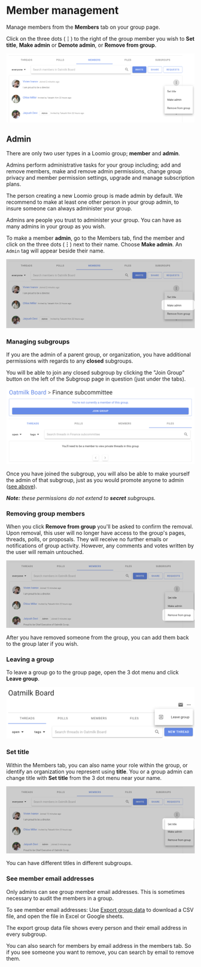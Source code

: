 # Member management
Manage members from the **Members** tab on your group page. 

Click on the three dots (**⋮**) to the right of the group member you wish to **Set title**, **Make admin** or **Demote admin**, or **Remove from group**.

![](member_management.png)

## Admin
There are only two user types in a Loomio group; **member** and **admin**. 

Admins perform administrative tasks for your group including; add and remove members, make and remove admin permissions, change group privacy and member permission settings, upgrade and manage subscription plans.

The person creating a new Loomio group is made admin by default. We recommend to make at least one other person in your group admin, to insure someone can always administer your group. 

Admins are people you trust to administer your group. You can have as many admins in your group as you wish.

To make a member **admin**, go to the Members tab, find the member and click on the three dots (**⋮**) next to their name. Choose **Make admin**. An `Admin` tag will appear beside their name.

![](member_make_admin.png)

### Managing subgroups
If you are the admin of a parent group, or organization, you have additional permissions with regards to any __closed__ subgroups.

You will be able to join any closed subgroup by clicking the "Join Group" button on the left of the Subgroup page in question (just under the tabs).

![](member_join_subgroup.png)

Once you have joined the subgroup, you will also be able to make yourself the admin of that subgroup, just as you would promote anyone to admin ([see above](#admin)).

***Note:*** *these permissions do not extend to* ***secret*** *subgroups.*

### Removing group members
When you click **Remove from group** you'll be asked to confirm the removal. Upon removal, this user will no longer have access to the group's pages, threads, polls, or proposals. They will receive no further emails or notifications of group activity. However, any comments and votes written by the user will remain untouched.

![](member_remove.png)

After you have removed someone from the group, you can add them back to the group later if you wish.

### Leaving a group
To leave a group go to the group page, open the 3 dot menu and click **Leave group**.

![](leave_group.png)

### Set title
Within the Members tab, you can also name your role within the group, or identify an organization you represent using **title**. You or a group admin can change title with **Set title** from the 3 dot menu near your name.

![](member_set_title.png)

You can have different titles in different subgroups.

### See member email addresses

Only admins can see group member email addresses.  This is sometimes necessary to audit the members in a group.

To see member email addresses: Use [Export group data](https://help.loomio.com/en/user_manual/groups/data_export/index.html) to download a CSV file, and open the file in Excel or Google sheets.

The export group data file shows every person and their email address in every subgroup.

You can also search for members by email address in the members tab. So if you see someone you want to remove, you can search by email to remove them.
